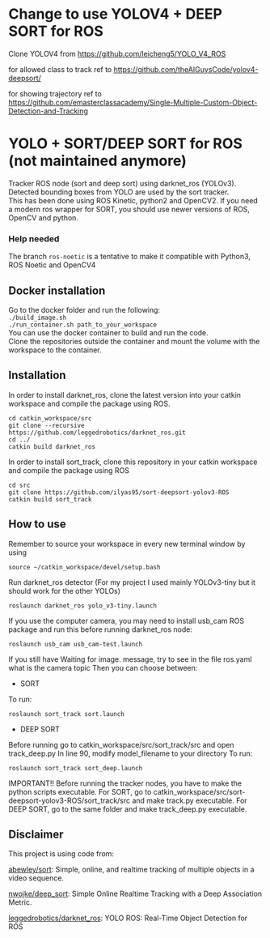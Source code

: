 # Change to use YOLOV4 + DEEP SORT for ROS 
Clone YOLOV4 from https://github.com/leicheng5/YOLO_V4_ROS

for allowed class to track ref to https://github.com/theAIGuysCode/yolov4-deepsort/

for showing trajectory ref to https://github.com/emasterclassacademy/Single-Multiple-Custom-Object-Detection-and-Tracking





# YOLO + SORT/DEEP SORT for ROS (not maintained anymore)
Tracker ROS node (sort and deep sort) using darknet_ros (YOLOv3).
Detected bounding boxes from YOLO are used by the sort tracker.  
This has been done using ROS Kinetic, python2 and OpenCV2. If you need a modern ros wrapper for SORT, you should use newer versions of ROS, OpenCV and python.
### Help needed
The branch ```ros-noetic``` is a tentative to make it compatible with Python3, ROS Noetic and OpenCV4


## Docker installation
Go to the docker folder and run the following:   
```./build_image.sh ```   
```./run_container.sh path_to_your_workspace```   
You can use the docker container to build and run the code.     
Clone the repositories outside the container and mount the volume with the workspace to the container.

## Installation
In order to install darknet_ros, clone the latest version into your catkin workspace and compile the package using ROS.

    cd catkin_workspace/src
    git clone --recursive https://github.com/leggedrobotics/darknet_ros.git
    cd ../
    catkin build darknet_ros
In order to install sort_track, clone this repository in your catkin workspace and compile the package using ROS

    cd src
    git clone https://github.com/ilyas95/sort-deepsort-yolov3-ROS
    catkin build sort_track
   
## How to use  
Remember to source your workspace in every new terminal window by using

    source ~/catkin_workspace/devel/setup.bash
Run darknet_ros detector (For my project I used mainly YOLOv3-tiny but it should work for the other YOLOs)
    
    roslaunch darknet_ros yolo_v3-tiny.launch
If you use the computer camera, you may need to install usb_cam ROS package and run this before running darknet_ros node:

    roslaunch usb_cam usb_cam-test.launch
If you still have Waiting for image. message, try to see in the file ros.yaml what is the camera topic
Then you can choose between:
- SORT  


To run:

    roslaunch sort_track sort.launch
    
    
- DEEP SORT


Before running go to catkin_workspace/src/sort_track/src and open track_deep.py
In line 90, modify model_filename to your directory
To run:

    roslaunch sort_track sort_deep.launch
IMPORTANT!! Before running the tracker nodes, you have to make the python scripts executable.
For SORT, go to catkin_workspace/src/sort-deepsort-yolov3-ROS/sort_track/src and make track.py executable.
For DEEP SORT, go to the same folder and make track_deep.py executable.

## Disclaimer

This project is using code from:

[abewley/sort](https://github.com/abewley/sort): Simple, online, and realtime tracking of multiple objects in a video sequence.

[nwojke/deep_sort](https://github.com/nwojke/deep_sort): Simple Online Realtime Tracking with a Deep Association Metric.

[leggedrobotics/darknet_ros](https://github.com/leggedrobotics/darknet_ros): YOLO ROS: Real-Time Object Detection for ROS

